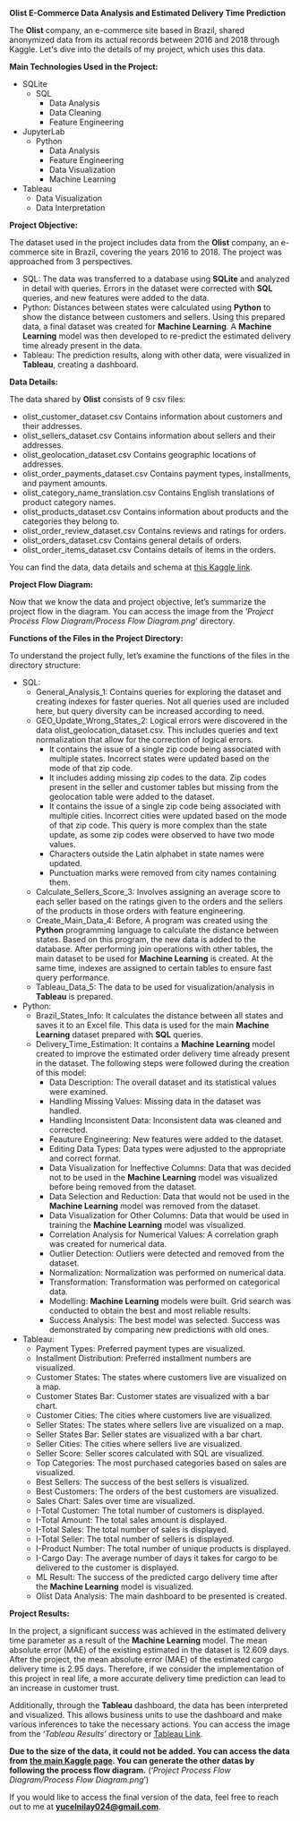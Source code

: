 **Olist E-Commerce Data Analysis and Estimated Delivery Time Prediction**

The **Olist** company, an e-commerce site based in Brazil, shared anonymized data from its actual records between 2016 and 2018 through Kaggle. Let's dive into the details of my project, which uses this data.


**Main Technologies Used in the Project:**

-   SQLite
    -   SQL
        -   Data Analysis
        -   Data Cleaning
        -   Feature Engineering
-   JupyterLab
    -   Python
        -   Data Analysis
        -   Feature Engineering
        -   Data Visualization
        -   Machine Learning
-   Tableau
    -   Data Visualization
    -   Data Interpretation


**Project Objective:**

The dataset used in the project includes data from the **Olist** company, an e-commerce site in Brazil, covering the years 2016 to 2018. The project was approached from 3 perspectives. 

-    SQL: The data was transferred to a database using **SQLite** and analyzed in detail with queries. Errors in the dataset were corrected with **SQL** queries, and new features were added to the data.
-    Python: Distances between states were calculated using **Python** to show the distance between customers and sellers. Using this prepared data, a final dataset was created for **Machine Learning**. A **Machine Learning** model was then developed to re-predict the estimated delivery time already present in the data.
-    Tableau: The prediction results, along with other data, were visualized in **Tableau**, creating a dashboard.


**Data Details:**

The data shared by **Olist** consists of 9 csv files:

-   olist_customer_dataset.csv Contains information about customers and their addresses.
-   olist_sellers_dataset.csv Contains information about sellers and their addresses.
-   olist_geolocation_dataset.csv Contains geographic locations of addresses.
-   olist_order_payments_dataset.csv Contains payment types, installments, and payment amounts.
-   olist_category_name_translation.csv Contains English translations of product category names.
-   olist_products_dataset.csv Contains information about products and the categories they belong to.
-   olist_order_review_dataset.csv Contains reviews and ratings for orders.
-   olist_orders_dataset.csv Contains general details of orders.
-   olist_order_items_dataset.csv Contains details of items in the orders.

You can find the data, data details and schema at [this Kaggle link](https://www.kaggle.com/datasets/olistbr/brazilian-ecommerce/data).


**Project Flow Diagram:**

Now that we know the data and project objective, let’s summarize the project flow in the diagram. You can access the image from the ‘*Project* *Process Flow Diagram/Process Flow Diagram.png*’ directory.


**Functions of the Files in the Project Directory:**

To understand the project fully, let’s examine the functions of the files in the directory structure:

-   SQL:
    -   General_Analysis_1: Contains queries for exploring the dataset and creating indexes for faster queries. Not all queries used are included here, but query diversity can be increased according to need.
    -   GEO_Update_Wrong_States_2: Logical errors were discovered in the data olist_geolocation_dataset.csv. This includes queries and text normalization that allow for the correction of logical errors.
        -   It contains the issue of a single zip code being associated with multiple states. Incorrect states were updated based on the mode of that zip code.
        -   It includes adding missing zip codes to the data. Zip codes present in the seller and customer tables but missing from the geolocation table were added to the dataset.
        -   It contains the issue of a single zip code being associated with multiple cities. Incorrect cities were updated based on the mode of that zip code. This query is more complex than the state update, as some zip codes were observed to have two mode values.
        -   Characters outside the Latin alphabet in state names were updated.
        -   Punctuation marks were removed from city names containing them.
    -   Calculate_Sellers_Score_3: Involves assigning an average score to each seller based on the ratings given to the orders and the sellers of the products in those orders with feature engineering.
    -   Create_Main_Data_4: Before, A program was created using the **Python** programming language to calculate the distance between states. Based on this program, the new data is added to the database. After performing join operations with other tables, the main dataset to be used for **Machine Learning** is created. At the same time, indexes are assigned to certain tables to ensure fast query performance.
    -   Tableau_Data_5: The data to be used for visualization/analysis in **Tableau** is prepared.
-   Python:
    -   Brazil_States_Info: It calculates the distance between all states and saves it to an Excel file. This data is used for the main **Machine Learning** dataset prepared with **SQL** queries.
    -   Delivery_Time_Estimation: It contains a **Machine Learning** model created to improve the estimated order delivery time already present in the dataset. The following steps were followed during the creation of this model:
        -   Data Description: The overall dataset and its statistical values were examined.
        -   Handling Missing Values: Missing data in the dataset was handled.
        -   Handling Inconsistent Data: Inconsistent data was cleaned and corrected.
        -   Feauture Engineering: New features were added to the dataset.
        -   Editing Data Types: Data types were adjusted to the appropriate and correct format.
        -   Data Visualization for Ineffective Columns: Data that was decided not to be used in the **Machine Learning** model was visualized before being removed from the dataset.
        -   Data Selection and Reduction: Data that would not be used in the **Machine Learning** model was removed from the dataset.
        -   Data Visualization for Other Columns: Data that would be used in training the **Machine Learning** model was visualized.
        -   Correlation Analysis for Numerical Values: A correlation graph was created for numerical data.
        -   Outlier Detection: Outliers were detected and removed from the dataset.
        -   Normalization: Normalization was performed on numerical data.
        -   Transformation: Transformation was performed on categorical data.
        -   Modelling: **Machine Learning** models were built. Grid search was conducted to obtain the best and most reliable results.
        -   Success Analysis: The best model was selected. Success was demonstrated by comparing new predictions with old ones.
-   Tableau:
    -   Payment Types: Preferred payment types are visualized.
    -   Installment Distribution: Preferred installment numbers are visualized.
    -   Customer States: The states where customers live are visualized on a map.
    -   Customer States Bar: Customer states are visualized with a bar chart.
    -   Customer Cities: The cities where customers live are visualized.
    -   Seller States: The states where sellers live are visualized on a map.
    -   Seller States Bar: Seller states are visualized with a bar chart.
    -   Seller Cities: The cities where sellers live are visualized.
    -   Seller Score: Seller scores calculated with SQL are visualized.
    -   Top Categories: The most purchased categories based on sales are visualized.
    -   Best Sellers: The success of the best sellers is visualized.
    -   Best Customers: The orders of the best customers are visualized.
    -   Sales Chart: Sales over time are visualized.
    -   I-Total Customer: The total number of customers is displayed.
    -   I-Total Amount: The total sales amount is displayed.
    -   I-Total Sales: The total number of sales is displayed.
    -   I-Total Seller: The total number of sellers is displayed.
    -   I-Product Number: The total number of unique products is displayed.
    -   I-Cargo Day: The average number of days it takes for cargo to be delivered to the customer is displayed.
    -   ML Result: The success of the predicted cargo delivery time after the **Machine Learning** model is visualized.
    -   Olist Data Analysis: The main dashboard to be presented is created.


**Project Results:**

In the project, a significant success was achieved in the estimated delivery time parameter as a result of the **Machine Learning** model. The mean absolute error (MAE) of the existing estimated in the dataset is 12.609 days. After the project, the mean absolute error (MAE) of the estimated cargo delivery time is 2.95 days. Therefore, if we consider the implementation of this project in real life, a more accurate delivery time prediction can lead to an increase in customer trust.

Additionally, through the **Tableau** dashboard, the data has been interpreted and visualized. This allows business units to use the dashboard and make various inferences to take the necessary actions. You can access the image from the ‘*Tableau Results’* directory or [Tableau Link](https://public.tableau.com/app/profile/nilay.y.cel/viz/OlistE-commerceAnalysis/OlistDataAnalysis).



**Due to the size of the data, it could not be added. You can access the data from** [**the main Kaggle page**](https://www.kaggle.com/datasets/olistbr/brazilian-ecommerce/)**. You can generate the other datas by following the process flow diagram.** (‘*Project* *Process Flow Diagram/Process Flow Diagram.png*’)

If you would like to access the final version of the data, feel free to reach out to me at **yucelnilay024@gmail.com**.
